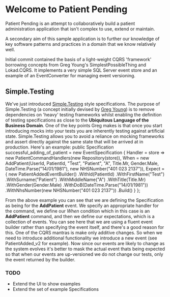 # Welcome to Patient Pending

Patient Pending is an attempt to collaboratively build a patient administration application that isn't complex to use, extend or maintain.

A secondary aim of this sample application is to further our knowledge of key software patterns and practices in a domain that we know relatively well.

Initial commit contained the basis of a light-weight CQRS 'framework' borrowing concepts from Greg Young's SimplestPossibleThing and Lokad.CQRS. It implements a very simple SQL Server event store and an example of an EventConverter for managing event versioning.

## Simple.Testing

We've just introduced [Simple.Testing](https://github.com/gregoryyoung/Simple.Testing) style specifications. The purpose of Simple.Testing (a concept initially devised by [Greg Young](http://www.twitter.com/gregyoung)) is to remove dependencies on 'heavy' testing frameworks whilst enabling the definition of testing specifications as close to the **Ubiquitous Language of the Business Domain**.  One of the key points Greg makes is that once you start introducing mocks into your tests you are inherently testing against artificial state.  Simple.Testing allows you to avoid a reliance on mocking frameworks and assert directly against the same state that will be arrived at in production.  Here's an example:
public Specification successful_adding_of_patient =
	new EventSpecification<AddPatient>
	{
		Handler = store => new PatientCommandHandlers(new Repository<Patient>(store)),
		When = new AddPatient(UserId, PatientId, "Test", "Patient", "A", Title.Mr, Gender.Male, DateTime.Parse("14/01/1981"), new NHSNumber("401 023 2137")),
		Expect = {
				new PatientAddedEventBuilder()
					.WithId(PatientId)
					.WithFirstName("Test")
					.WithSurname("Patient")
					.WithMiddleName("A")
					.WithTitle(Title.Mr)
					.WithGender(Gender.Male)
					.WithDoB(DateTime.Parse("14/01/1981"))
					.WithNhsNumber(new NHSNumber("401 023 2137"))
					.Build()
			}
	};

From the above example you can see that we are defining the Specification as being for the **AddPatient** event. We specify an appropriate handler for the command, we define our _When_ condition which in this case is an **AddPatient** command, and then we define our expectations, which is a collection of events.  You can see here that we are using a fluent event builder rather than specifying the event itself, and there's a good reason for this. One of the CQRS mantras is make only additive changes. So when we need to introduce additional functionality we introduce a new event (see PatientAdded_v2 for example). Now since our events are likely to change as the system evolves it's better to mask the actual event thats being expected so that when our events are up-versioned we do not change our tests, only the event returned by the builder.

### TODO
* Extend the UI to show examples
* Extend the set of example Specifications
